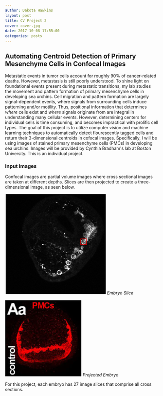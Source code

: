 ```yaml
---
author: Dakota Hawkins
layout: post
title: CV Project 2
cover: cover.jpg
date: 2017-10-08 17:55:00
categories: posts
---
```


## Automating Centroid Detection of Primary Mesenchyme Cells in Confocal Images
  
Metastatic events in tumor cells account for roughly 90% of cancer-related deaths. However, metastasis is still poorly understood. To shine light on foundational events present during metastatic transitions, my lab studies the movement and pattern formation of primary mesenchyme cells in developing sea urchins. Cell migration and pattern formation are largely signal-dependent events, where signals from surrounding cells induce patterning and/or motility. Thus, positional information that determines *where* cells exist and *where* signals originate from are integral in understanding many cellular events. However, determining centers for individual cells is time consuming, and becomes impractical with prolific cell types.  The goal of this project is to utilize computer vision and machine learning techniques to automatically detect flourescently tagged cells and return their 3-dimensional centroids in cofocal images. Specifically, I will be using images of stained primary mesenchyme cells (PMCs) in developing sea urchins. Images will be provided by Cynthia Bradham's lab at Boston University. This is an individual project.

### Input Images
Confocal images are partial volume images where cross sectional images are taken at different depths. Slices are then projected to create a three-dimensional image, as seen below.

![Embryo Slice](/images/2d_example.png)
*Embryo Slice*

![Projected Embryo](/images/3d_example.png)
*Projected Embryo*

For this project, each embryo has 27 image slices that comprise all cross sections. 

